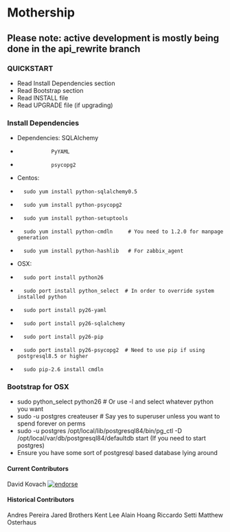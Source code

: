 # Mothership

## Please note: active development is mostly being done in the api_rewrite branch

### QUICKSTART

* Read Install Dependencies section
* Read Bootstrap section
* Read INSTALL file
* Read UPGRADE file (if upgrading)

### Install Dependencies
  * Dependencies:  SQLAlchemy
  *                PyYAML
  *                psycopg2
  * Centos:
  *       sudo yum install python-sqlalchemy0.5
  *       sudo yum install python-psycopg2
  *       sudo yum install python-setuptools
  *       sudo yum install python-cmdln     # You need to 1.2.0 for manpage generation
  *       sudo yum install python-hashlib   # For zabbix_agent

  * OSX:
  *       sudo port install python26
  *       sudo port install python_select  # In order to override system installed python
  *       sudo port install py26-yaml
  *       sudo port install py26-sqlalchemy
  *       sudo port install py26-pip
  *       sudo port install py26-psycopg2  # Need to use pip if using postgresql8.5 or higher
  *       sudo pip-2.6 install cmdln

### Bootstrap for OSX

* sudo python_select python26    # Or use -l and select whatever python you want
* sudo -u postgres createuser <your user id>   # Say yes to superuser unless you want to spend forever on perms
* sudo -u postgres /opt/local/lib/postgresql84/bin/pg_ctl -D /opt/local/var/db/postgresql84/defaultdb start (If you need to start postgres)
* Ensure you have some sort of postgresql based database lying around

#### Current Contributors
David Kovach [![endorse](http://api.coderwall.com/downneck/endorsecount.png)](http://coderwall.com/downneck)

#### Historical Contributors
Andres Pereira
Jared Brothers
Kent Lee
Alain Hoang
Riccardo Setti
Matthew Osterhaus
